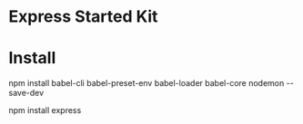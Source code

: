 # Express Started Kit

# Install

npm install babel-cli babel-preset-env babel-loader babel-core nodemon --save-dev

npm install express
